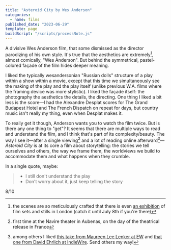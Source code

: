```yaml
---
title: "Asteroid City by Wes Anderson"
categories:
  - name: films
published_date: "2023-06-29"
template: page
buildScript: "/scripts/processNote.js"
---
```


A divisive Wes Anderson film, that some dismissed as the director parodizing of his own style. It's true that the aesthetics are extremely[^1], almost comically, "Wes Anderson". But behind the symmetrical, pastel-colored façade of the film hides deeper meaning.

I liked the typically wesandersonian "Russian dolls" structure of a play within a show within a movie, except that this time we simultaneously see the making of the play and the play itself (unlike previous W.A. films where the framing device was more stylistic). I liked the façade itself: the photography the aesthetics the details, the directing. One thing I liked a bit less is the score—I had the Alexandre Desplat scores for The Grand Budapest Hotel and The French Dispatch on repeat for days, but country music isn't really my thing, even when Desplat makes it.

To really get it though, Anderson wants you to watch the film twice. But is there any one thing to "get"? It seems that there are multiple ways to read and understand the film, and I think that's part of its complexity/beauty. The way I see it—after a single viewing[^2] and a lot of reading online afterward[^3]—_Asteroid City_ is at its core a film about storytelling: the stories we tell ourselves and others, the way we frame them, the worldviews we build to accommodate them and what happens when they crumble.

In a single quote, maybe:

> - I still don't understand the play
> - Don't worry about it, just keep telling the story

8/10

[^1]: the scenes are so meticulously crafted that there is even [an exhibition](https://www.180studios.com/asteroid-city) of film sets and stills in London (catch it until July 8th if you're there)
[^2]: first time at the Navire theater in Aubenas, on the day of the theatrical release in France
[^3]: among others I liked [this take from Maureen Lee Lenker at EW](https://ew.com/movies/movie-reviews/asteroid-city-review-wes-anderson/) and [that one from David Ehrlich at IndieWire](https://www.indiewire.com/criticism/movies/asteroid-city-review-wes-anderson-1234866295/). Send others my way!
